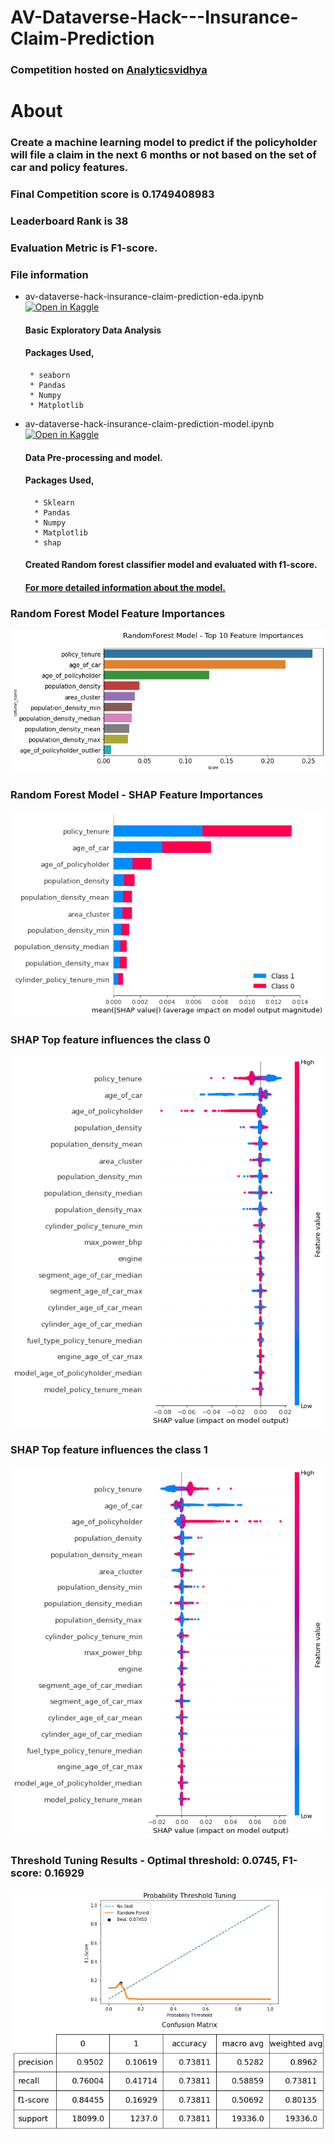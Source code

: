 # AV-Dataverse-Hack---Insurance-Claim-Prediction


### Competition hosted on <a href="https://datahack.analyticsvidhya.com/contest/dataverse/#ProblemStatement">Analyticsvidhya</a>

# About

### Create a machine learning model to predict if the policyholder will file a claim in the next 6 months or not based on the set of car and policy features.

### Final Competition score is 0.1749408983

### Leaderboard Rank is 38

### Evaluation Metric is F1-score.

### File information
 
 * av-dataverse-hack-insurance-claim-prediction-eda.ipynb [![Open in Kaggle](https://img.shields.io/static/v1?label=&message=Open%20in%20Kaggle&labelColor=grey&color=blue&logo=kaggle)](https://www.kaggle.com/hari141v/av-dataverse-hack-insurance-claim-prediction-eda)
    #### Basic Exploratory Data Analysis
    #### Packages Used,
        * seaborn
        * Pandas
        * Numpy
        * Matplotlib
* av-dataverse-hack-insurance-claim-prediction-model.ipynb [![Open in Kaggle](https://img.shields.io/static/v1?label=&message=Open%20in%20Kaggle&labelColor=grey&color=blue&logo=kaggle)](https://www.kaggle.com/hari141v/av-dataverse-hack-insurance-claim-prediction-model)
    #### Data Pre-processing and model. 
    #### Packages Used,
        * Sklearn
        * Pandas
        * Numpy
        * Matplotlib
        * shap
     #### Created Random forest classifier model and evaluated with f1-score. 
     #### [For more detailed information about the model.](https://github.com/hariprasath-v/AV-Dataverse-Hack---Insurance-Claim-Prediction/blob/main/Approach_AV%20Dataverse%20Hack%20-%20Insurance%20Claim%20Prediction.pdf)
     

### Random Forest Model Feature Importances
![Alt text](https://github.com/hariprasath-v/AV-Dataverse-Hack---Insurance-Claim-Prediction/blob/main/Model%20Visualization/Randomforest%20model%20-%20top%2010%20feature%20importances.png)

### Random Forest Model - SHAP Feature Importances
![Alt text](https://github.com/hariprasath-v/AV-Dataverse-Hack---Insurance-Claim-Prediction/blob/main/Model%20Visualization/Randomforest%20model%20-%20SHAP%20top%2010%20feature%20importances.png)

### SHAP Top feature influences the class 0
![Alt text](https://github.com/hariprasath-v/AV-Dataverse-Hack---Insurance-Claim-Prediction/blob/main/Model%20Visualization/Randomforest%20model%20-%20SHAP%20Top%20feature%20influences%20the%20class%200.png)

### SHAP Top feature influences the class 1
![Alt text](https://github.com/hariprasath-v/AV-Dataverse-Hack---Insurance-Claim-Prediction/blob/main/Model%20Visualization/Randomforest%20model%20-%20SHAP%20Top%20feature%20influences%20the%20class%201.png)

### Threshold Tuning Results - Optimal threshold: 0.0745, F1-score: 0.16929
![Alt text](https://github.com/hariprasath-v/AV-Dataverse-Hack---Insurance-Claim-Prediction/blob/main/Model%20Visualization/Probability%20Threshold%20Tuning%20-%20Optimal%20threshold%200.0745%2C%20F1-score%20%200.16929.png)
